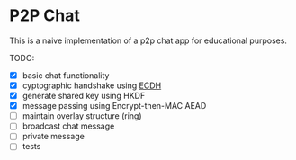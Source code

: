 # P2P Chat

This is a naive implementation of a p2p chat app for educational purposes.

TODO:

- [X] basic chat functionality
- [X] cyptographic handshake using [ECDH](https://en.wikipedia.org/wiki/Elliptic-curve_Diffie%E2%80%93Hellman)
- [X] generate shared key using HKDF
- [X] message passing using Encrypt-then-MAC AEAD
- [ ] maintain overlay structure (ring)
- [ ] broadcast chat message
- [ ] private message
- [ ] tests
